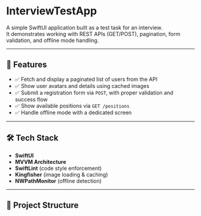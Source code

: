 # InterviewTestApp

A simple SwiftUI application built as a test task for an interview.  
It demonstrates working with REST APIs (GET/POST), pagination, form validation, and offline mode handling.

---

## 🚀 Features

- ✅ Fetch and display a paginated list of users from the API
- ✅ Show user avatars and details using cached images
- ✅ Submit a registration form via `POST`, with proper validation and success flow
- ✅ Show available positions via `GET /positions`
- ✅ Handle offline mode with a dedicated screen

---

## 🛠️ Tech Stack

- **SwiftUI**
- **MVVM Architecture**
- **SwiftLint** (code style enforcement)
- **Kingfisher** (image loading & caching)
- **NWPathMonitor** (offline detection)

---

## 🧱 Project Structure

